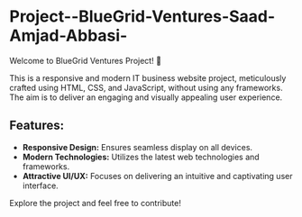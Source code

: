 # Project--BlueGrid-Ventures-Saad-Amjad-Abbasi-

Welcome to BlueGrid Ventures Project! 🚀

This is a responsive and modern IT business website project, meticulously crafted using HTML, CSS, and JavaScript, without using any frameworks. The aim is to deliver an engaging and visually appealing user experience. 

## Features:
- **Responsive Design:** Ensures seamless display on all devices.
- **Modern Technologies:** Utilizes the latest web technologies and frameworks.
- **Attractive UI/UX:** Focuses on delivering an intuitive and captivating user interface.

Explore the project and feel free to contribute!
